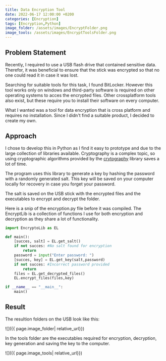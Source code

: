 ```yaml
---
title: Data Encryption Tool
date: 2022-06-17 12:00:00 +0200
categories: [Encryption]
tags: [Encryption,Python]
image_folder: /assets/images/EncryptFolder.png
image_tools: /assets/images/EncryptToolsFolder.png
---
```


<!-- # An encryption tool for data protection. -->
## Problem Statement

Recently, I required to use a USB flash drive that contained sensitive data. Therefor, it was beneficial to ensure that the stick was encrypted so that no one could read it in case it was lost.

Searching for suitable tools for this task, I found BitLocker. However this tool works only on windows and third-party software is required on other operating systems to acces the encrypted files. Other crossplatform tools also exist, but these require you to install their software on every computer.

What I wanted was a tool for data encryption that is cross platform and requires no installation. Since I didn't find a suitable product, I decided to create my own. 

## Approach

I chose to develop this in Python as I find it easy to prototype and due to the large collection of libraries available. Cryptography is a complex topic, so using cryptographic algorithms provided by the [crytography](https://pypi.org/project/cryptography/) library saves a lot of time.


The program uses this library to generate a key by hashing the password with a randomly generated salt. This key will be saved on your computer locally for recovery in case you forget your password.

The salt is saved on the USB stick with the encrypted files and the executables to encrypt and decrypt the folder.


Here is a snip of the encryption.py file before it was compiled. The EncryptLib is a collection of functions I use for both encryption and decryption as they share a lot of functionality.

```python
import EncryptoLib as EL

def main():
    [succes, salt] = EL.get_salt()
    if not succes: #No salt found for encryption
        return
    password = input("Enter password: ")
    [succes, key] = EL.get_key(salt,password)
    if not succes: #Incorrect password provided
        return
    files = EL.get_decrypted_files()
    EL.encrypt_files(files,key)

if __name__ == "__main__":
    main()
```

## Result

The resultion folders on the USB look like this:

![]({{ page.image_folder| relative_url}})

In the tools folder are the executables required for encryption, decryption, key generation and saving the key to the computer.

![]({{ page.image_tools| relative_url}})